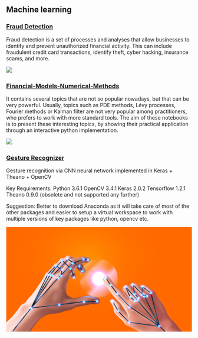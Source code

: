 ##  Machine learning
### [Fraud Detection](https://github.com/Vinoth029/fraud_detection.git)

Fraud detection is a set of processes and analyses that allow businesses to identify and prevent unauthorized financial activity. This can include fraudulent credit card transactions, identify theft, cyber hacking, insurance scams, and more.

![](/images/fraud_detection.jpg)

### [Financial-Models-Numerical-Methods](https://github.com/Vinoth029/Financial-Models-Numerical-Methods.git)

It contains several topics that are not so popular nowadays, but that can be very powerful. Usually, topics such as PDE methods, Lévy processes, Fourier methods or Kalman filter are not very popular among practitioners, who prefers to work with more standard tools.
The aim of these notebooks is to present these interesting topics, by showing their practical application through an interactive python implementation.

![](/images/financial_modeling.jpg)

### [Gesture Recognizer](https://github.com/Vinoth029/CNNGestureRecognizer.git)

Gesture recognition via CNN neural network implemented in Keras + Theano + OpenCV

Key Requirements: Python 3.6.1 OpenCV 3.4.1 Keras 2.0.2 Tensorflow 1.2.1 Theano 0.9.0 (obsolete and not supported any further)

Suggestion: Better to download Anaconda as it will take care of most of the other packages and easier to setup a virtual workspace to work with multiple versions of key packages like python, opencv etc.

![](/images/gesture_recognition.jpg)

